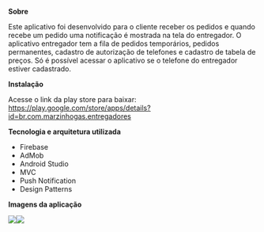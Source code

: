 <strong>Sobre</strong>

Este aplicativo foi desenvolvido para o cliente receber os pedidos e quando recebe um pedido uma 
notificação é mostrada na tela do entregador. O aplicativo entregador tem a fila de pedidos temporários, pedidos permanentes, 
cadastro de autorização de telefones e cadastro de tabela de preços. Só é possível acessar o aplicativo se o telefone do entregador estiver 
cadastrado.

<strong>Instalação</strong>

Acesse o link da play store para baixar: https://play.google.com/store/apps/details?id=br.com.marzinhogas.entregadores

<strong>Tecnologia e arquitetura utilizada</strong>

- Firebase
- AdMob
- Android Studio
- MVC
- Push Notification
- Design Patterns

<strong>Imagens da aplicação</strong>

<img src="https://lh3.googleusercontent.com/m-eNzQ6zeP2-k8RGKD3FNsfuSOfmimX_Cnuhc_V_elEDCsZchVx6eVvhinJk2CV6mvs=w1366-h625-rw"><img src="https://lh3.googleusercontent.com/6FDAa1J6gpO8oH5jfZL9eFfvK-o3usdy8lrIWBQLZ4O97GGdSAZZ0PQnMpmZcvm3F0s=w720-h310-rw">

